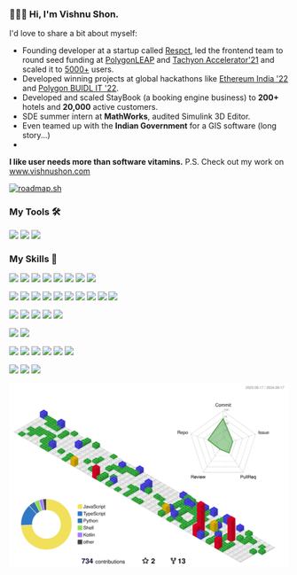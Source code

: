 
### 🙋🏻‍♂️ Hi, I'm Vishnu Shon.
I'd love to share a bit about myself:
 - Founding developer at a startup called [Respct](https://www.crunchbase.com/organization/respct), led the frontend team to round seed funding at [PolygonLEAP](https://inc42.com/buzz/meet-the-31-web3-startups-that-are-part-of-first-cohort-of-polygonleap-2021/) and [Tachyon Accelerator'21](https://tachyon.xyz/alumni/) and scaled it to [5000+](https://twitter.com/TachyonAccel/status/1511033230346051590) users.
 - Developed winning projects at global hackathons like [Ethereum India '22](https://ethglobal.com/showcase/alkynefi-nampv) and [Polygon BUIDL IT '22](https://devpost.com/software/reverelabs-dzpu4k).
 - Developed and scaled StayBook (a booking engine business) to **200+** hotels and **20,000** active customers.
 - SDE summer intern at **MathWorks**, audited Simulink 3D Editor. 
 - Even teamed up with the **Indian Government** for a GIS software (long story...)
 - 
**I like user needs more than software vitamins.**
P.S. Check out my work on www.vishnushon.com 

[![roadmap.sh](https://roadmap.sh/card/wide/64b5a7510a49b0be0ed6ea0b?variant=dark&roadmaps=full-stack%2Cux-design%2Ctypescript%2Csoftware-architect)](https://roadmap.sh)

### My Tools 🛠
![](https://img.shields.io/badge/NeoVim-%2357A143.svg?&style=for-the-badge&logo=neovim&logoColor=white)
![](https://img.shields.io/badge/Linux-FCC624?style=for-the-badge&logo=linux&logoColor=black)
![](https://img.shields.io/badge/wezterm-4E49EE?style=for-the-badge&logo=wezterm&logoColor=white)

### My Skills 🦇
![](https://img.shields.io/badge/javascript-%23323330.svg?style=for-the-badge&logo=javascript&logoColor=%23F7DF1E)
![](https://img.shields.io/badge/typescript-%23007ACC.svg?style=for-the-badge&logo=typescript&logoColor=white)
![](https://img.shields.io/badge/-GraphQL-E10098?style=for-the-badge&logo=graphql&logoColor=white)
![](https://img.shields.io/badge/C-00599C?style=for-the-badge&logo=c&logoColor=white)
![](https://img.shields.io/badge/Kotlin-B125EA?style=for-the-badge&logo=kotlin&logoColor=white)
![](https://img.shields.io/badge/Lua-2C2D72?style=for-the-badge&logo=lua&logoColor=white)
![](https://img.shields.io/badge/Python-FFD43B?style=for-the-badge&logo=python&logoColor=blue)
![](https://img.shields.io/badge/Ruby-CC342D?style=for-the-badge&logo=ruby&logoColor=white)


![](https://img.shields.io/badge/Next-black?style=for-the-badge&logo=next.js&logoColor=white)
![](https://img.shields.io/badge/react-%2320232a.svg?style=for-the-badge&logo=react&logoColor=%2361DAFB)
![](https://img.shields.io/badge/Astro-0C1222?style=for-the-badge&logo=astro&logoColor=FDFDFE)
![](https://img.shields.io/badge/redux-%23593d88.svg?style=for-the-badge&logo=redux&logoColor=white)
![](https://img.shields.io/badge/Apollo%20GraphQL-311C87?&style=for-the-badge&logo=Apollo%20GraphQL&logoColor=white)
![](https://img.shields.io/badge/express.js-%23404d59.svg?style=for-the-badge&logo=express&logoColor=%2361DAFB)
![](https://img.shields.io/badge/node.js-6DA55F?style=for-the-badge&logo=node.js&logoColor=white)
![](https://img.shields.io/badge/Ruby_on_Rails-CC0000?style=for-the-badge&logo=ruby-on-rails&logoColor=white)
![](https://img.shields.io/badge/Flask-000000?style=for-the-badge&logo=flask&logoColor=white)
![](https://img.shields.io/badge/Ethereum-3C3C3D?style=for-the-badge&logo=Ethereum&logoColor=white)

![](https://img.shields.io/badge/postgres-%23316192.svg?style=for-the-badge&logo=postgresql&logoColor=white)
![](https://img.shields.io/badge/MongoDB-%234ea94b.svg?style=for-the-badge&logo=mongodb&logoColor=white)
![](https://img.shields.io/badge/redis-%23DD0031.svg?style=for-the-badge&logo=redis&logoColor=white)
![](https://img.shields.io/badge/Neo4j-008CC1?style=for-the-badge&logo=neo4j&logoColor=white)
![](https://img.shields.io/badge/rabbitmq-%23FF6600.svg?&style=for-the-badge&logo=rabbitmq&logoColor=white)

![](https://img.shields.io/badge/Android%20Studio-3DDC84.svg?style=for-the-badge&logo=android-studio&logoColor=white)
![](https://img.shields.io/badge/react_native-%2320232a.svg?style=for-the-badge&logo=react&logoColor=%2361DAFB)

![](https://img.shields.io/badge/Cypress-17202C?style=for-the-badge&logo=cypress&logoColor=white)
![](https://img.shields.io/badge/Jest-C21325?style=for-the-badge&logo=jest&logoColor=white)
![](https://img.shields.io/badge/docker-%230db7ed.svg?style=for-the-badge&logo=docker&logoColor=white)
![](https://img.shields.io/badge/Firebase-039BE5?style=for-the-badge&logo=Firebase&logoColor=white)
![](https://img.shields.io/badge/GoogleCloud-%234285F4.svg?style=for-the-badge&logo=google-cloud&logoColor=white)
![](https://img.shields.io/badge/Cloudflare-F38020?style=for-the-badge&logo=Cloudflare&logoColor=white)

![](https://img.shields.io/badge/figma-%23F24E1E.svg?style=for-the-badge&logo=figma&logoColor=white)
![](https://img.shields.io/badge/Google%20Analytics-E37400?style=for-the-badge&logo=google%20analytics&logoColor=white)
![](https://img.shields.io/badge/hotjar-FD3A5C?style=for-the-badge&logo=hotjar&logoColor=white)


![](./assets/profile-gitblock.svg)

